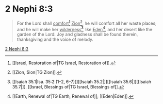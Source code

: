 # 2 Nephi 8:3

> For the Lord shall <u>comfort</u>[^a] <u>Zion</u>[^b], he will comfort all her waste places; and he will make her <u>wilderness</u>[^c] like <u>Eden</u>[^d], and her desert like the garden of the Lord. Joy and gladness shall be found therein, thanksgiving and the voice of melody.

[2 Nephi 8:3](https://www.churchofjesuschrist.org/study/scriptures/bofm/2-ne/8?lang=eng&id=p3#p3)


[^a]: [[Israel, Restoration of|TG Israel, Restoration of]].  
[^b]: [[Zion, Sion|TG Zion]].  
[^c]: [[Isaiah 35.1|Isa. 35:2 (1–2, 6–7)]][[Isaiah 35.2|]][[Isaiah 35.6|]][[Isaiah 35.7|]]. [[Israel, Blessings of|TG Israel, Blessings of]].  
[^d]: [[Earth, Renewal of|TG Earth, Renewal of]]; [[Eden|Eden]].  
